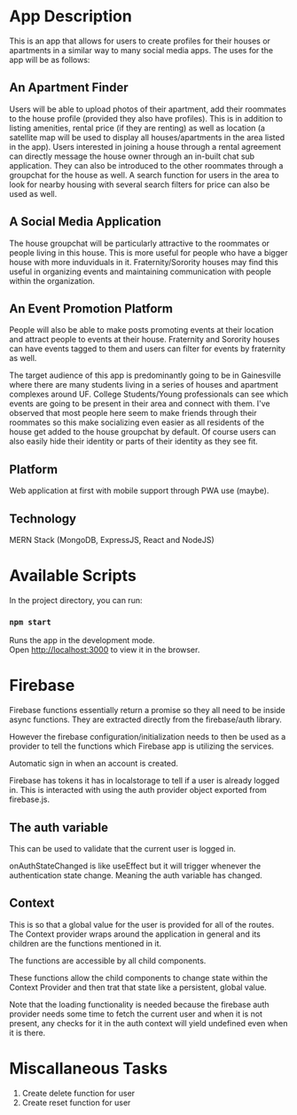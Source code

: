 # App Description

This is an app that allows for users to create profiles for their houses or apartments in a similar way to many social media apps. The uses for the app will be as follows:

## An Apartment Finder

Users will be able to upload photos of their apartment, add their roommates to the house profile (provided they also have profiles). This is in addition to listing amenities, rental price (if they are renting) as well as location (a satellite map will be used to display all houses/apartments in the area listed in the app). Users interested in joining a house through a rental agreement can directly message the house owner through an in-built chat sub application. They can also be introduced to the other roommates through a groupchat for the house as well. A search function for users in the area to look for nearby housing with several search filters for price can also be used as well.

## A Social Media Application

The house groupchat will be particularly attractive to the roommates or people living in this house. This is more useful for people who have a bigger house with more induviduals in it. Fraternity/Sorority houses may find this useful in organizing events and maintaining communication with people within the organization.

## An Event Promotion Platform

People will also be able to make posts promoting events at their location and attract people to events at their house. Fraternity and Sorority houses can have events tagged to them and users can filter for events by fraternity as well.

The target audience of this app is predominantly going to be in Gainesville where there are many students living in a series of houses and apartment complexes around UF. College Students/Young professionals can see which events are going to be present in their area and connect with them. I've observed that most people here seem to make friends through their roommates so this make socializing even easier as all residents of the house get added to the house groupchat by default. Of course users can also easily hide their identity or parts of their identity as they see fit.

## Platform

Web application at first with mobile support through PWA use (maybe).

## Technology

MERN Stack (MongoDB, ExpressJS, React and NodeJS)

# Available Scripts

In the project directory, you can run:

### `npm start`

Runs the app in the development mode.\
Open [http://localhost:3000](http://localhost:3000) to view it in the browser.

# Firebase

Firebase functions essentially return a promise so they all need to be inside async functions. They are extracted directly from the firebase/auth library. 

However the firebase configuration/initialization needs to then be used as a provider to tell the functions which Firebase app is utilizing the services.

Automatic sign in when an account is created.

Firebase has tokens it has in localstorage to tell if a user is already logged in. This is interacted with using the auth provider object exported from firebase.js. 

## The auth variable

This can be used to validate that the current user is logged in. 

onAuthStateChanged is like useEffect but it will trigger whenever the authentication state change. Meaning the auth variable has changed. 


## Context

This is so that a global value for the user is provided for all of the routes. The Context provider wraps around the application in general and its children are the functions mentioned in it. 

The functions are accessible by all child components. 

These functions allow the child components to change state within the Context Provider and then trat that state like a persistent, global value. 

Note that the loading functionality is needed because the firebase auth provider needs some time to fetch the current user and when it is not present, any checks for it in the auth context will yield undefined even when it is there.

# Miscallaneous Tasks

1. Create delete function for user
2. Create reset function for user